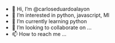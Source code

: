 - 👋 Hi, I’m @carloseduardoalayon
- 👀 I’m interested in python, javascript, Ml
- 🌱 I’m currently learning python
- 💞️ I’m looking to collaborate on ...
- 📫 How to reach me ...

<!---
carloseduardoalayon/carloseduardoalayon is a ✨ special ✨ repository because its `README.md` (this file) appears on your GitHub profile.
You can click the Preview link to take a look at your changes.
--->
